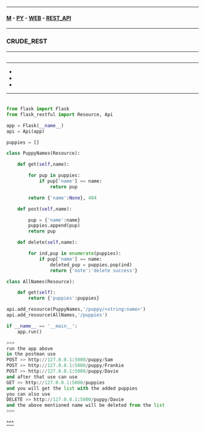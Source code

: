 
---

#### [M](https://github.com/ttltrk/TTT/blob/master/menu.md) - [PY](https://github.com/ttltrk/TTT/blob/master/PY/PY.md) - [WEB](https://github.com/ttltrk/TTT/blob/master/PY/WEB/WEB.md) - [REST_API](https://github.com/ttltrk/TTT/blob/master/PY/WEB/REST_API/REST_API.md)

---

### CRUDE_REST

---

```

```

---

* [](#)
* [](#)
* [](#)

---

####

```

```

```py
from flask import Flask
from flask_restful import Resource, Api

app = Flask(__name__)
api = Api(app)

puppies = []

class PuppyNames(Resource):

    def get(self,name):

        for pup in puppies:
            if pup['name'] == name:
                return pup

        return {'name':None}, 404

    def post(self,name):

        pup = {'name':name}
        puppies.append(pup)
        return pup

    def delete(self,name):

        for ind,pup in enumerate(puppies):
            if pup['name'] == name:
                deleted_pup = puppies.pop(ind)
                return {'note':'delete success'}

class AllNames(Resource):

    def get(self):
        return {'puppies':puppies}

api.add_resource(PuppyNames,'/puppy/<string:name>')
api.add_resource(AllNames,'/puppies')

if __name__ == '__main__':
    app.run()

>>>
run the app above
in the postman use
POST >> http://127.0.0.1:5000/puppy/Sam
POST >> http://127.0.0.1:5000/puppy/Frankie
POST >> http://127.0.0.1:5000/puppy/Davie
and after that use can use
GET >> http://127.0.0.1:5000/puppies
and you will get the list with the added puppies
you can also use
DELETE >> http://127.0.0.1:5000/puppy/Davie
and the above mentioned name will be deleted from the list
>>>
```

[^^^](#CRUDE_REST)
